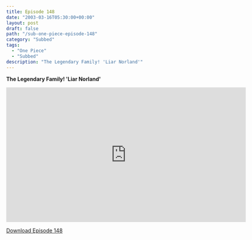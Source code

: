 ```yaml
---
title: Episode 148
date: "2003-03-16T05:30:00+00:00"
layout: post
draft: false
path: "/sub-one-piece-episode-148"
category: "Subbed"
tags:
  - "One Piece"
  - "Subbed"
description: "The Legendary Family! 'Liar Norland'"
---
```


**The Legendary Family! 'Liar Norland'**

<iframe width="640" height="360" src="https://www.rapidvideo.com/e/FXQE5QKCB8" frameborder="0" marginwidth=0 marginheight=0 scrolling=no allowfullscreen></iframe>

<a href="http://ouo.io/qs/eCodkFEQ?s=https://rapidvid.to/d/https://www.rapidvideo.com/e/FXQE5QKCB8">Download Episode 148</a>
